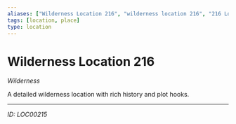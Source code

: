 ```yaml
---
aliases: ["Wilderness Location 216", "wilderness location 216", "216 Location Wilderness"]
tags: [location, place]
type: location
---
```


# Wilderness Location 216

*Wilderness*

A detailed wilderness location with rich history and plot hooks.

---
*ID: LOC00215*